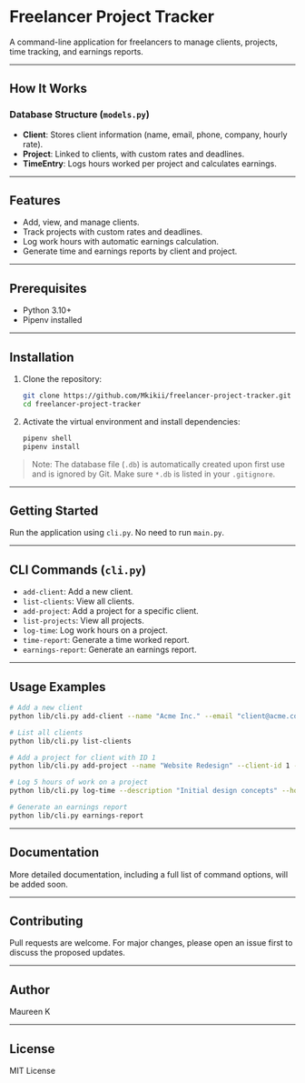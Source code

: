 # Freelancer Project Tracker  
A command-line application for freelancers to manage clients, projects, time tracking, and earnings reports.

---

## How It Works

### Database Structure (`models.py`)
- **Client**: Stores client information (name, email, phone, company, hourly rate).
- **Project**: Linked to clients, with custom rates and deadlines.
- **TimeEntry**: Logs hours worked per project and calculates earnings.

---

## Features
- Add, view, and manage clients.
- Track projects with custom rates and deadlines.
- Log work hours with automatic earnings calculation.
- Generate time and earnings reports by client and project.

---

## Prerequisites
- Python 3.10+
- Pipenv installed

---

## Installation

1. Clone the repository:
   ```bash
   git clone https://github.com/Mkikii/freelancer-project-tracker.git
   cd freelancer-project-tracker
   ```

2. Activate the virtual environment and install dependencies:
   ```bash
   pipenv shell
   pipenv install
   ```

> Note: The database file (`.db`) is automatically created upon first use and is ignored by Git. Make sure `*.db` is listed in your `.gitignore`.

---

## Getting Started

Run the application using `cli.py`. No need to run `main.py`.

---

## CLI Commands (`cli.py`)
- `add-client`: Add a new client.
- `list-clients`: View all clients.
- `add-project`: Add a project for a specific client.
- `list-projects`: View all projects.
- `log-time`: Log work hours on a project.
- `time-report`: Generate a time worked report.
- `earnings-report`: Generate an earnings report.

---

## Usage Examples

```bash
# Add a new client
python lib/cli.py add-client --name "Acme Inc." --email "client@acme.com" --phone "0712345678" --rate 75.0

# List all clients
python lib/cli.py list-clients

# Add a project for client with ID 1
python lib/cli.py add-project --name "Website Redesign" --client-id 1 --rate 85.0 --deadline "2025-09-30"

# Log 5 hours of work on a project
python lib/cli.py log-time --description "Initial design concepts" --hours 5.0 --client-id 1 --project-id 1

# Generate an earnings report
python lib/cli.py earnings-report
```

---

## Documentation

More detailed documentation, including a full list of command options, will be added soon.

---

## Contributing

Pull requests are welcome. For major changes, please open an issue first to discuss the proposed updates.

---

## Author

Maureen K

---

## License

MIT License
